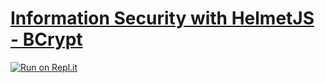 # [Information Security with HelmetJS - BCrypt](https://www.freecodecamp.org/learn/information-security/information-security-with-helmetjs/understand-bcrypt-hashes)

[![Run on Repl.it](https://repl.it/badge/github/ThomasErhel/boilerplate-bcrypt)](https://replit.com/@ThomasErhel/boilerplate-bcrypt)
